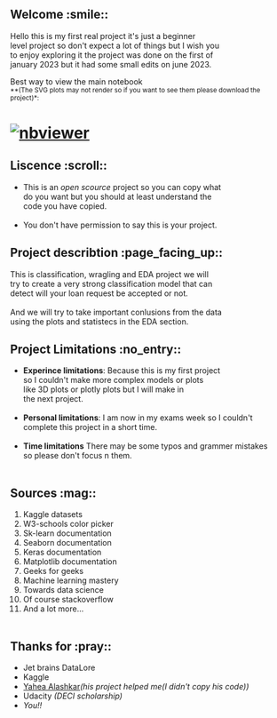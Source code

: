 <h2><strong>Welcome :smile::</strong></h2>
Hello this is my first real project it's just a beginner<br>
level project so don't expect a lot of things but I wish you<br> 
to enjoy exploring it the project was done on the first of<br>
january 2023 but it had some small edits on june 2023.

Best way to view the main notebook <br>
<sub>**(The SVG plots may not render so if you want to see them please download the project)*:</sub>

[![nbviewer](https://img.shields.io/badge/render-nbviewer-orange.svg)](https://nbviewer.org/github/muhammed-abdelaleam/Loan-prediction-project/blob/main/Loan%20prediction.ipynb)
=======
<h2><strong>Liscence :scroll::</strong></h2><ul>
<li>This is an <em>open scource</em> project so you can copy what<br>
do you want but you should at least understand the<br>
code you have copied.<br><br>
<li>You don't have permission to say this is your project.</ul>

<h2><strong>Project describtion :page_facing_up::</strong></h3>
This is classification, wragling and EDA project we will<br>
try to create a very strong classification model that can<br>
detect will your loan request be accepted or not.<br><br>
And we will try to take important conlusions from the data<br>
using the plots and statistecs in the EDA section.<br>

<h2><strong>Project Limitations :no_entry::</strong></h3><ul>
  <li><strong>Experince limitations</strong>:
  Because this is my first project<br>
  so I couldn't make more complex models or plots<br>
  like 3D plots or plotly plots but I will make in<br>
  the next project.<br><br>
  <li><strong>Personal limitations</strong>:
  I am now in my exams week so I couldn't <br>
  complete this project in a short time.<br><br>
  <li><strong>Time limitations</strong>
  There may be some typos and grammer mistakes<br>
  so please don't focus n them.<br><br></ul>
<h2><strong>Sources :mag::</strong></h3><ol>
  <li>Kaggle datasets
  <li>W3-schools color picker
  <li>Sk-learn documentation
  <li>Seaborn documentation
  <li>Keras documentation
  <li>Matplotlib documentation
  <li>Geeks for geeks
  <li>Machine learning mastery
  <li>Towards data science
  <li>Of course stackoverflow
  <li>And a lot more...<br><br></ol>
  
<h2><strong>Thanks for :pray::</strong></h3><ul>
  <li>Jet brains DataLore
  <li>Kaggle
  <li><a href= https://www.kaggle.com/yaheaal>Yahea Alashkar</a><em>(his project helped me(I didn't copy his code))</em>
  <li>Udacity <em>(DECI scholarship)
  <li>You!!
